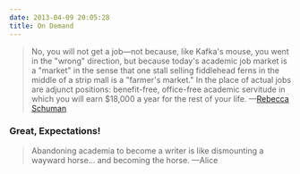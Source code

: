 ```yaml
---
date: 2013-04-09 20:05:28
title: On Demand
---
```


> No, you will not get a job—not because, like Kafka's mouse, you went in the "wrong" direction, but because today's academic job market is a "market" in the sense that one stall selling fiddlehead ferns in the middle of a strip mall is a "farmer's market." In the place of actual jobs are adjunct positions: benefit-free, office-free academic servitude in which you will earn $18,000 a year for the rest of your life. —[Rebecca Schuman](http://www.slate.com/articles/life/culturebox/2013/04/there_are_no_academic_jobs_and_getting_a_ph_d_will_make_you_into_a_horrible.html)

### Great, Expectations!
> Abandoning academia to become a writer is like dismounting a wayward horse... and becoming the horse. —Alice